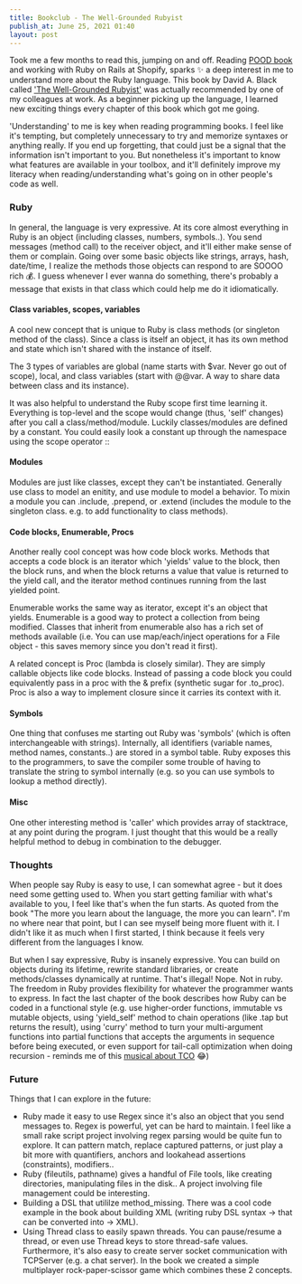 ```yaml
---
title: Bookclub - The Well-Grounded Rubyist
publish_at: June 25, 2021 01:40
layout: post
---
```


Took me a few months to read this, jumping on and off. Reading [POOD book](/blog/book-POOD) and working with Ruby on Rails at Shopify, sparks ✨ a deep interest in me to understand more about the Ruby language. This book by David A. Black called ['The Well-Grounded Rubyist'](https://www.manning.com/books/the-well-grounded-rubyist-third-edition?gclid=Cj0KCQjwl_SHBhCQARIsAFIFRVVTvONzrTOZXYA7iDidLZwnwKe_ZIE-6AbOmf-zhHLtdVIWEGSHhukaAvliEALw_wcB) was actually recommended by one of my colleagues at work. As a beginner picking up the language, I learned new exciting things every chapter of this book which got me going.

'Understanding' to me is key when reading programming books. I feel like it's tempting, but completely unnecessary to try and memorize syntaxes or anything really. If you end up forgetting, that could just be a signal that the information isn't important to you. But nonetheless it's important to know what features are available in your toolbox, and it'll definitely improve my literacy when reading/understanding what's going on in other people's code as well.

### Ruby
In general, the language is very expressive. At its core almost everything in Ruby is an object (including classes, numbers, symbols..). You send messages (method call) to the receiver object, and it'll either make sense of them or complain. Going over some basic objects like strings, arrays, hash, date/time, I realize the methods those objects can respond to are SOOOO rich 💰. I guess whenever I ever wanna do something, there's probably a message that exists in that class which could help me do it idiomatically.

#### Class variables, scopes, variables
A cool new concept that is unique to Ruby is class methods (or singleton method of the class). Since a class is itself an object, it has its own method and state which isn't shared with the instance of itself.

The 3 types of variables are global (name starts with $var. Never go out of scope), local, and class variables (start with @@var. A way to share data between class and its instance).

It was also helpful to understand the Ruby scope first time learning it. Everything is top-level and the scope would change (thus, 'self' changes) after you call a class/method/module. Luckily classes/modules are defined by a constant. You could easily look a constant up through the namespace using the scope operator ::

#### Modules
Modules are just like classes, except they can't be instantiated. Generally use class to model an enitity, and use module to model a behavior. To mixin a module you can .include, .prepend, or .extend (includes the module to the singleton class. e.g. to add functionality to class methods).

#### Code blocks, Enumerable, Procs
Another really cool concept was how code block works. Methods that accepts a code block is an iterator which 'yields' value to the block, then the block runs, and when the block returns a value that value is returned to the yield call, and the iterator method continues running from the last yielded point.

Enumerable works the same way as iterator, except it's an object that yields. Enumerable is a good way to protect a collection from being modified. Classes that inherit from enumerable also has a rich set of methods available (i.e. You can use map/each/inject operations for a File object - this saves memory since you don't read it first).

A related concept is Proc (lambda is closely similar). They are simply callable objects like code blocks. Instead of passing a code block you could equivalently pass in a proc with the & prefix (synthetic sugar for .to_proc). Proc is also a way to implement closure since it carries its context with it.

#### Symbols
One thing that confuses me starting out Ruby was 'symbols' (which is often interchangeable with strings). Internally, all identifiers (variable names, method names, constants..) are stored in a symbol table. Ruby exposes this to the programmers, to save the compiler some trouble of having to translate the string to symbol internally (e.g. so you can use symbols to lookup a method directly).

#### Misc
One other interesting method is 'caller' which provides array of stacktrace, at any point during the program. I just thought that this would be a really helpful method to debug in combination to the debugger.

### Thoughts
When people say Ruby is easy to use, I can somewhat agree - but it does need some getting used to. When you start getting familiar with what's available to you, I feel like that's when the fun starts. As quoted from the book "The more you learn about the language, the more you can learn". I'm no where near that point, but I can see myself being more fluent with it. I didn't like it as much when I first started, I think because it feels very different from the languages I know.

But when I say expressive, Ruby is insanely expressive. You can build on objects during its lifetime, rewrite standard libraries, or create methods/classes dynamically at runtime. That's illegal! Nope. Not in ruby. The freedom in Ruby provides flexibility for whatever the programmer wants to express. In fact the last chapter of the book describes how Ruby can be coded in a functional style (e.g. use higher-order functions, immutable vs mutable objects, using 'yield_self' method to chain operations (like .tap but returns the result), using 'curry' method to turn your multi-argument functions into partial functions that accepts the arguments in sequence before being executed, or even support for tail-call optimization when doing recursion - reminds me of this [musical about TCO](https://www.youtube.com/watch?v=-PX0BV9hGZY) 😂)

### Future
Things that I can explore in the future:
- Ruby made it easy to use Regex since it's also an object that you send messages to. Regex is powerful, yet can be hard to maintain. I feel like a small rake script project involving regex parsing would be quite fun to explore. It can pattern match, replace captured patterns, or just play a bit more with quantifiers, anchors and lookahead assertions (constraints), modifiers..
- Ruby (fileutils, pathname) gives a handful of File tools, like creating directories, manipulating files in the disk.. A project involving file management could be interesting.
- Building a DSL that utililze method_missing. There was a cool code example in the book about building XML (writing ruby DSL syntax -> that can be converted into -> XML).
- Using Thread class to easily spawn threads. You can pause/resume a thread, or even use Thread keys to store thread-safe values. Furthermore, it's also easy to create server socket communication with TCPServer (e.g. a chat server). In the book we created a simple multiplayer rock-paper-scissor game which combines these 2 concepts.
